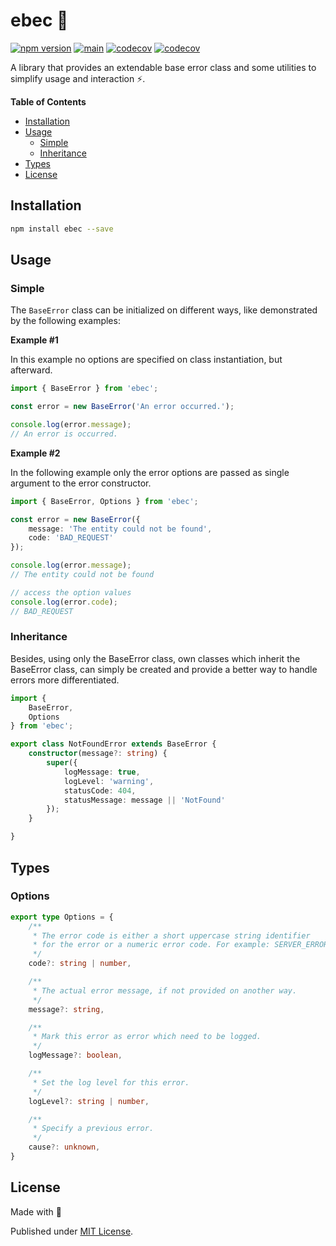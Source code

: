# ebec 🥋

[![npm version](https://badge.fury.io/js/ebec.svg)](https://badge.fury.io/js/ebec)
[![main](https://github.com/Tada5hi/ebec/actions/workflows/main.yml/badge.svg)](https://github.com/Tada5hi/ebec/actions/workflows/main.yml)
[![codecov](https://codecov.io/gh/tada5hi/ebec/branch/master/graph/badge.svg?token=HLHCWI3VO1)](https://codecov.io/gh/tada5hi/ebec)
[![codecov](https://codecov.io/gh/tada5hi/ebec/branch/master/graph/badge.svg?token=HLHCWI3VO1)](https://codecov.io/gh/tada5hi/ebec)

A library that provides an extendable base error class and some utilities
to simplify usage and interaction ⚡.

**Table of Contents**

- [Installation](#installation)
- [Usage](#usage)
    - [Simple](#simple)
    - [Inheritance](#inheritance)
- [Types](#types)
- [License](#license)

## Installation

```bash
npm install ebec --save
```

## Usage

### Simple
The `BaseError` class can be initialized on different ways, like demonstrated by the following examples:

**Example #1**

In this example no options are specified on class instantiation, but afterward.
```typescript
import { BaseError } from 'ebec';

const error = new BaseError('An error occurred.');

console.log(error.message);
// An error is occurred.
```

**Example #2**

In the following example only the error options are passed as single argument to the error constructor.

```typescript
import { BaseError, Options } from 'ebec';

const error = new BaseError({
    message: 'The entity could not be found',
    code: 'BAD_REQUEST'
});

console.log(error.message);
// The entity could not be found

// access the option values
console.log(error.code);
// BAD_REQUEST
```


### Inheritance

Besides, using only the BaseError class, own classes which inherit the BaseError class,
can simply be created and provide a better way to handle errors more differentiated.

```typescript
import {
    BaseError, 
    Options
} from 'ebec';

export class NotFoundError extends BaseError {
    constructor(message?: string) {
        super({
            logMessage: true,
            logLevel: 'warning',
            statusCode: 404,
            statusMessage: message || 'NotFound'
        });
    }

}
```

## Types

### Options

```typescript
export type Options = {
    /**
     * The error code is either a short uppercase string identifier 
     * for the error or a numeric error code. For example: SERVER_ERROR
     */
    code?: string | number,

    /**
     * The actual error message, if not provided on another way.
     */
    message?: string,

    /**
     * Mark this error as error which need to be logged.
     */
    logMessage?: boolean,

    /**
     * Set the log level for this error.
     */
    logLevel?: string | number,

    /**
     * Specify a previous error.
     */
    cause?: unknown,
}
```

## License

Made with 💚

Published under [MIT License](./LICENSE).
